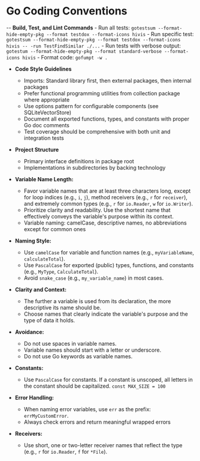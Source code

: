 # Go Coding Conventions

-- **Build, Test, and Lint Commands**
    - Run all tests: `gotestsum --format-hide-empty-pkg --format testdox --format-icons hivis`
    - Run specific test: `gotestsum --format-hide-empty-pkg --format testdox --format-icons hivis -- -run TestFindSimilar ./...`
    - Run tests with verbose output: `gotestum --format-hide-empty-pkg --format standard-verbose --format-icons hivis`
    - Format code: `gofumpt -w .`

- **Code Style Guidelines**
    - Imports: Standard library first, then external packages, then internal packages
    - Prefer functional programming utilities from collection package where appropriate
    - Use options pattern for configurable components (see SQLiteVectorStore)
    - Document all exported functions, types, and constants with proper Go doc comments
    - Test coverage should be comprehensive with both unit and integration tests

- **Project Structure**
    - Primary interface definitions in package root
    - Implementations in subdirectories by backing technology

- **Variable Name Length:**
    -  Favor variable names that are at least three characters long, except for loop indices (e.g., `i`, `j`), method receivers (e.g., `r` for `receiver`), and extremely common types (e.g., `r` for `io.Reader`, `w` for `io.Writer`).
    -  Prioritize clarity and readability.  Use the shortest name that effectively conveys the variable's purpose within its context.
    - Variable naming: camelCase, descriptive names, no abbreviations except for common ones

- **Naming Style:**
    - Use `camelCase` for variable and function names (e.g., `myVariableName`, `calculateTotal`).
    - Use `PascalCase` for exported (public) types, functions, and constants (e.g., `MyType`, `CalculateTotal`).
    - Avoid `snake_case` (e.g., `my_variable_name`) in most cases.

- **Clarity and Context:**
    - The further a variable is used from its declaration, the more descriptive its name should be.
    - Choose names that clearly indicate the variable's purpose and the type of data it holds.

- **Avoidance:**
    - Do not use spaces in variable names.
    - Variable names should start with a letter or underscore.
    - Do not use Go keywords as variable names.

- **Constants:**
    - Use `PascalCase` for constants. If a constant is unscoped, all letters in the constant should be capitalized. `const MAX_SIZE = 100`

- **Error Handling:**
    - When naming error variables, use `err` as the prefix:  `errMyCustomError`.
    - Always check errors and return meaningful wrapped errors

- **Receivers:**
    - Use short, one or two-letter receiver names that reflect the type (e.g., `r` for `io.Reader`, `f` for `*File`).

